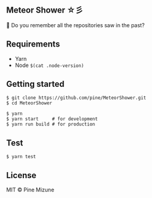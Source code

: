 Meteor Shower ☆彡
-----------------

:star2: Do you remember all the repositories saw in the past?

## Requirements

- Yarn
- Node `$(cat .node-version)`

## Getting started

```
$ git clone https://github.com/pine/MeteorShower.git
$ cd MeteorShower

$ yarn
$ yarn start     # for development
$ yarn run build # for production
```

## Test

```
$ yarn test
```

## License
MIT &copy; Pine Mizune
